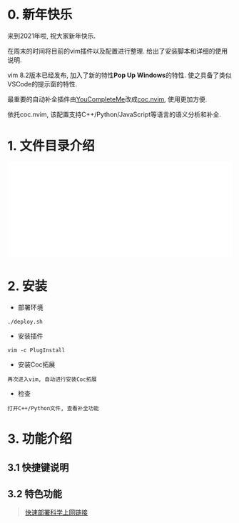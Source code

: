 # 0. 新年快乐

来到2021年啦, 祝大家新年快乐.

在周末的时间将目前的vim插件以及配置进行整理. 给出了安装脚本和详细的使用说明.

vim 8.2版本已经发布, 加入了新的特性**Pop Up Windows**的特性. 使之具备了类似VSCode的提示窗的特性.

最重要的自动补全插件由[YouCompleteMe](https://github.com/ycm-core/YouCompleteMe.git)改成[coc.nvim](https://github.com/neoclide/coc.nvim.git), 使用更加方便. 

依托coc.nvim, 该配置支持C++/Python/JavaScript等语言的语义分析和补全.

# 1. 文件目录介绍

![folder intro](./doc/img/folder.svg)

# 2. 安装

* 部署环境

```
./deploy.sh
```

* 安装插件

```
vim -c PlugInstall
```

* 安装Coc拓展

```
再次进入vim, 自动进行安装Coc拓展
```

* 检查

```
打开C++/Python文件, 查看补全功能
```


# 3. 功能介绍

## 3.1 快捷键说明

## 3.2 特色功能

> [快速部署科学上网链接](https://邀请01.很有精神.com/auth/register?code=gCCw)
